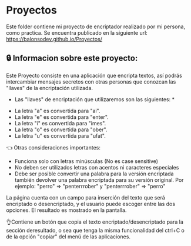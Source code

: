 # **Proyectos**
Este folder contiene mi proyecto de encriptador realizado por mi persona, como practica. Se encuentra publicado en la siguiente url: https://balonsodev.github.io/Proyectos/

## 🔒 Informacion sobre este proyecto: 

Este Proyecto consiste en una aplicación que encripta textos, así podrás intercambiar mensajes secretos con otras personas que conozcan las "llaves" de la encriptación utilizada.

* Las "llaves" de encriptación que utilizaremos son las siguientes: *

- La letra "a" es convertida para "ai". 
- La letra "e" es convertida para "enter". 
- La letra "i" es convertida para "imes". 
- La letra "o" es convertida para "ober". 
- La letra "u" es convertida para "ufat".

 👈 Otras consideraciones importantes:
- Funciona solo con letras minúsculas (No es case sensitive)
- No deben ser utilizados letras con acentos ni caracteres especiales
- Debe ser posible convertir una palabra para la versión encriptada también devolver una palabra encriptada para su versión original.
Por ejemplo:
"perro" => "penterrrober" y "penterrrober" => "perro"

La página cuenta con un campo para inserción del texto que será encriptado o desencriptado, y el usuario puede escoger entre las dos opciones.
El resultado es mostrado en la pantalla.

👌Contiene un botón que copia el texto encriptado/desencriptado para la sección deresultado, o sea que tenga la misma funcionalidad del ctrl+C o de la opción "copiar" del menú de las aplicaciones.
